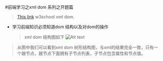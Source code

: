 #前端学习之xml dom 系列之开题篇
>[This link](http://www.w3school.com.cn/xmldom/index.asp) w3school xml dom.
* 学习前端知识必须知道dom 结构以及对dom的操作
  >xml dom 结构图如下
  ![Alt text](http://www.w3school.com.cn/i/ct_nodetree1.gif "Optional title")
 >从图中我们可以看到xml dom 树形结构图，与xml的结果完全一致，只有一个跟节点，跟节点下面拥有子节点列表，子节点包含属性和节点值。
